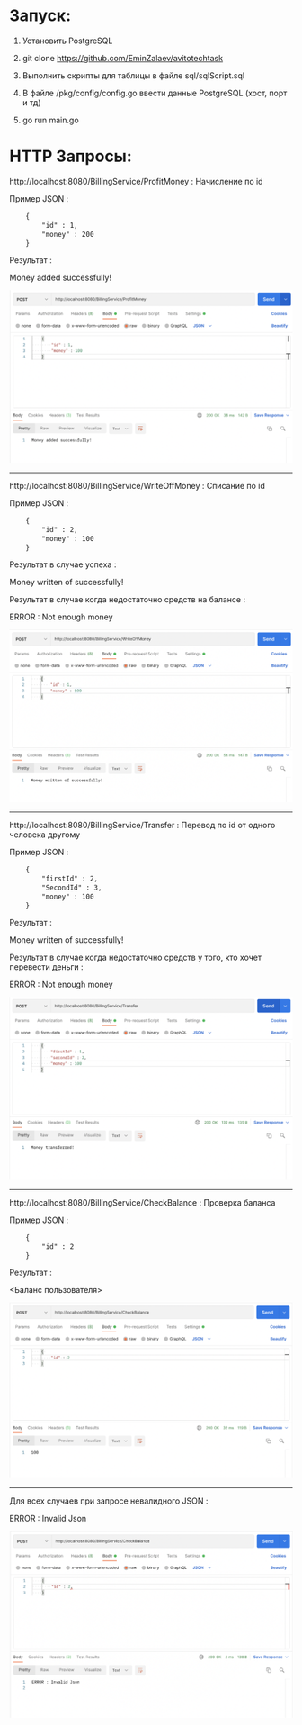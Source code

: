 
# Запуск:

1. Установить PostgreSQL

2. git clone https://github.com/EminZalaev/avitotechtask

3. Выполнить скрипты для таблицы в файле sql/sqlScript.sql

4. В файле /pkg/config/config.go ввести данные PostgreSQL (хост, порт и тд)

5. go run main.go



# HTTP Запросы:

http://localhost:8080/BillingService/ProfitMoney : Начисление по id

Пример JSON :


        {
            "id" : 1,
            "money" : 200
        }
    
Результат :
   
Money added successfully!

![alt text](images/image1.png)

----------------------------------------------------------------------------------------

http://localhost:8080/BillingService/WriteOffMoney : Списание по id

Пример JSON :

        {
            "id" : 2,
            "money" : 100
        }
    
Результат в случае успеха :

Money written of successfully!


Результат в случае когда недостаточно средств на балансе :

ERROR : Not enough money

![alt text](images/image2.png)

----------------------------------------------------------------------------------------

http://localhost:8080/BillingService/Transfer : Перевод по id от одного человека другому

Пример JSON :

        {
            "firstId" : 2,
            "SecondId" : 3,
            "money" : 100
        }
    
Результат :

Money written of successfully!


Результат в случае когда недостаточно средств у того, кто хочет перевести деньги : 

ERROR : Not enough money

![alt text](images/image3.png)

--------------------------------------------------------------------------------------------

http://localhost:8080/BillingService/CheckBalance : Проверка баланса

Пример JSON :

        {
            "id" : 2
        }
    
Результат :

<Баланс пользователя>

![alt text](images/image4.png)

-------------------------------------------------------------------------------------------

Для всех случаев при запросе невалидного JSON :

ERROR : Invalid Json

![alt text](images/image5.png)




